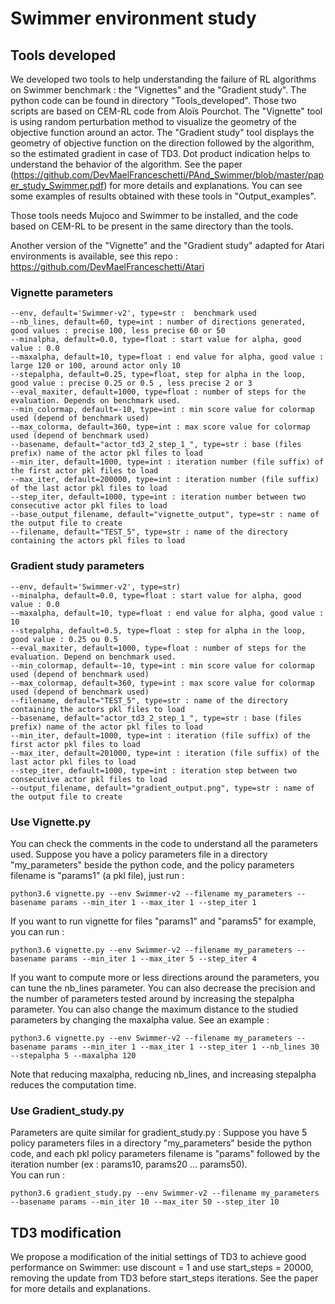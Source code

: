 # Swimmer environment study

## Tools developed

We developed two tools to help understanding the failure of RL algorithms on Swimmer benchmark : the "Vignettes" and the "Gradient study".
The python code can be found in directory "Tools_developed".
Those two scripts are based on CEM-RL code from Aloïs Pourchot.
The "Vignette" tool is using random perturbation method to visualize the geometry of the objective function around an actor.
The "Gradient study" tool displays the geometry of objective function on the direction followed by the algorithm, so the estimated gradient in case of TD3. 
Dot product indication helps to understand the behavior of the algorithm. See the paper (https://github.com/DevMaelFranceschetti/PAnd_Swimmer/blob/master/paper_study_Swimmer.pdf) for more details and explanations. You can see some examples of results obtained with these tools in "Output_examples".
  
Those tools needs Mujoco and Swimmer to be installed, and the code based on CEM-RL to be present in the same directory than the tools.  
  
Another version of the "Vignette" and the "Gradient study" adapted for Atari environments is available, see this repo : https://github.com/DevMaelFranceschetti/Atari

### Vignette parameters

	--env, default='Swimmer-v2', type=str :  benchmark used
	--nb_lines, default=60, type=int : number of directions generated, good values : precise 100, less precise 60 or 50
	--minalpha, default=0.0, type=float : start value for alpha, good value : 0.0
	--maxalpha, default=10, type=float : end value for alpha, good value : large 120 or 100, around actor only 10
	--stepalpha, default=0.25, type=float, step for alpha in the loop, good value : precise 0.25 or 0.5 , less precise 2 or 3
	--eval_maxiter, default=1000, type=float : number of steps for the evaluation. Depends on benchmark used.
	--min_colormap, default=-10, type=int : min score value for colormap used (depend of benchmark used)
	--max_colorma, default=360, type=int : max score value for colormap used (depend of benchmark used)
	--basename, default="actor_td3_2_step_1_", type=str : base (files prefix) name of the actor pkl files to load
	--min_iter, default=1000, type=int : iteration number (file suffix) of the first actor pkl files to load
	--max_iter, default=200000, type=int : iteration number (file suffix) of the last actor pkl files to load
	--step_iter, default=1000, type=int : iteration number between two consecutive actor pkl files to load
	--base_output_filename, default="vignette_output", type=str : name of the output file to create
	--filename, default="TEST_5", type=str : name of the directory containing the actors pkl files to load
  
### Gradient study parameters

	--env, default='Swimmer-v2', type=str)
	--minalpha, default=0.0, type=float : start value for alpha, good value : 0.0
	--maxalpha, default=10, type=float : end value for alpha, good value : 10
	--stepalpha, default=0.5, type=float : step for alpha in the loop, good value : 0.25 ou 0.5
	--eval_maxiter, default=1000, type=float : number of steps for the evaluation. Depend on benchmark used.
	--min_colormap, default=-10, type=int : min score value for colormap used (depend of benchmark used)
	--max_colormap, default=360, type=int : max score value for colormap used (depend of benchmark used)
	--filename, default="TEST_5", type=str : name of the directory containing the actors pkl files to load
	--basename, default="actor_td3_2_step_1_", type=str : base (files prefix) name of the actor pkl files to load
	--min_iter, default=1000, type=int : iteration (file suffix) of the first actor pkl files to load
	--max_iter, default=201000, type=int : iteration (file suffix) of the last actor pkl files to load
	--step_iter, default=1000, type=int : iteration step between two consecutive actor pkl files to load
	--output_filename, default="gradient_output.png", type=str : name of the output file to create

### Use Vignette.py

You can check the comments in the code to understand all the parameters used.
Suppose you have a policy parameters file in a directory "my_parameters" beside the python code, and the policy parameters filename is "params1" (a pkl file), just run :

	python3.6 vignette.py --env Swimmer-v2 --filename my_parameters --basename params --min_iter 1 --max_iter 1 --step_iter 1 

If you want to run vignette for files "params1" and "params5" for example, you can run :  

	python3.6 vignette.py --env Swimmer-v2 --filename my_parameters --basename params --min_iter 1 --max_iter 5 --step_iter 4 
  
If you want to compute more or less directions around the parameters, you can tune the nb_lines parameter. You can also decrease the precision and the number of parameters tested around by increasing the stepalpha parameter. You can also change the maximum distance to the studied parameters by changing the maxalpha value. See an example :  

	python3.6 vignette.py --env Swimmer-v2 --filename my_parameters --basename params --min_iter 1 --max_iter 1 --step_iter 1 --nb_lines 30 --stepalpha 5 --maxalpha 120  
	
Note that reducing maxalpha, reducing nb_lines, and increasing stepalpha reduces the computation time.

### Use Gradient_study.py

Parameters are quite similar for gradient_study.py :
Suppose you have 5 policy parameters files in a directory "my_parameters" beside the python code, and each pkl policy parameters filename is "params" followed by the iteration number (ex : params10, params20 ... params50).  
You can run :  

	python3.6 gradient_study.py --env Swimmer-v2 --filename my_parameters --basename params --min_iter 10 --max_iter 50 --step_iter 10


## TD3 modification

We propose a modification of the initial settings of TD3 to achieve good performance on Swimmer: 
use discount = 1 and use start_steps = 20000, removing the update from TD3 before start_steps iterations.
See the paper for more details and explanations.
